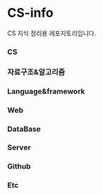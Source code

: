 # CS-info
CS 지식 정리용 레포지토리입니다.

### CS

### 자료구조&알고리즘

### Language&framework

### Web

### DataBase

### Server

### Github

### Etc
